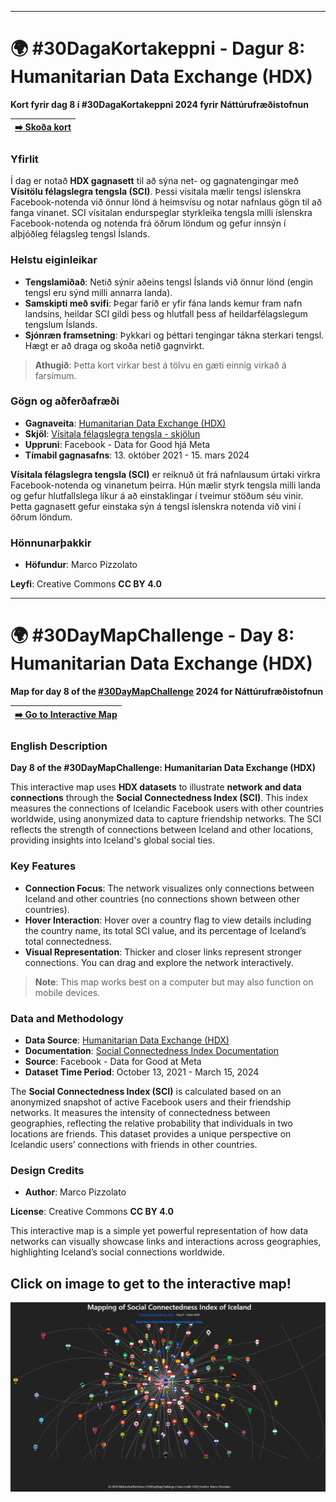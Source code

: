 
---
# 🌍 #30DagaKortakeppni - Dagur 8: Humanitarian Data Exchange (HDX)
**Kort fyrir dag 8 í #30DagaKortakeppni 2024 fyrir Náttúrufræðistofnun**

| [➡️ Skoða kort](html/index.html) |
|---------------------------|


### Yfirlit
Í dag er notað **HDX gagnasett** til að sýna net- og gagnatengingar með **Vísitölu félagslegra tengsla (SCI)**. Þessi vísitala mælir tengsl íslenskra Facebook-notenda við önnur lönd á heimsvísu og notar nafnlaus gögn til að fanga vinanet. SCI vísitalan endurspeglar styrkleika tengsla milli íslenskra Facebook-notenda og notenda frá öðrum löndum og gefur innsýn í alþjóðleg félagsleg tengsl Íslands.



### Helstu eiginleikar
- **Tengslamiðað**: Netið sýnir aðeins tengsl Íslands við önnur lönd (engin tengsl eru sýnd milli annarra landa).
- **Samskipti með svifi**: Þegar farið er yfir fána lands kemur fram nafn landsins, heildar SCI gildi þess og hlutfall þess af heildarfélagslegum tengslum Íslands.
- **Sjónræn framsetning**: Þykkari og þéttari tengingar tákna sterkari tengsl. Hægt er að draga og skoða netið gagnvirkt.

> **Athugið**: Þetta kort virkar best á tölvu en gæti einnig virkað á farsímum.



### Gögn og aðferðafræði
- **Gagnaveita**: [Humanitarian Data Exchange (HDX)](https://data.humdata.org/dataset/social-connectedness-index)
- **Skjöl**: [Vísitala félagslegra tengsla - skjölun](https://s3.us-east-1.amazonaws.com/hdx-production-filestore/resources/a0c37eb4-b45c-436d-b2b2-c0c9b1974318/documentation-fb-social-connectedness-index-october-2021.pdf?AWSAccessKeyId=AKIAXYC32WNAQN3DYDGS&Signature=cf24xgLTOU%2FN2diqcguiUwMAb3Y%3D&Expires=1730928875)
- **Uppruni**: Facebook - Data for Good hjá Meta
- **Tímabil gagnasafns**: 13. október 2021 - 15. mars 2024

**Vísitala félagslegra tengsla (SCI)** er reiknuð út frá nafnlausum úrtaki virkra Facebook-notenda og vinanetum þeirra. Hún mælir styrk tengsla milli landa og gefur hlutfallslega líkur á að einstaklingar í tveimur stöðum séu vinir. Þetta gagnasett gefur einstaka sýn á tengsl íslenskra notenda við vini í öðrum löndum.

### Hönnunarþakkir

- **Höfundur**: Marco Pizzolato

**Leyfi**: Creative Commons **CC BY 4.0**

---
# 🌍 #30DayMapChallenge - Day 8: Humanitarian Data Exchange (HDX)

**Map for day 8 of the [#30DayMapChallenge](https://30daymapchallenge.com/) 2024 for Náttúrufræðistofnun**

| [➡️ Go to Interactive Map](html/index.html) |
|---------------------------|

### English Description
**Day 8 of the #30DayMapChallenge: Humanitarian Data Exchange (HDX)**

This interactive map uses **HDX datasets** to illustrate **network and data connections** through the **Social Connectedness Index (SCI)**. This index measures the connections of Icelandic Facebook users with other countries worldwide, using anonymized data to capture friendship networks. The SCI reflects the strength of connections between Iceland and other locations, providing insights into Iceland's global social ties.


### Key Features
- **Connection Focus**: The network visualizes only connections between Iceland and other countries (no connections shown between other countries).
- **Hover Interaction**: Hover over a country flag to view details including the country name, its total SCI value, and its percentage of Iceland’s total connectedness.
- **Visual Representation**: Thicker and closer links represent stronger connections. You can drag and explore the network interactively.

> **Note**: This map works best on a computer but may also function on mobile devices.


### Data and Methodology
- **Data Source**: [Humanitarian Data Exchange (HDX)](https://data.humdata.org/dataset/social-connectedness-index)
- **Documentation**: [Social Connectedness Index Documentation](https://s3.us-east-1.amazonaws.com/hdx-production-filestore/resources/a0c37eb4-b45c-436d-b2b2-c0c9b1974318/documentation-fb-social-connectedness-index-october-2021.pdf?AWSAccessKeyId=AKIAXYC32WNAQN3DYDGS&Signature=cf24xgLTOU%2FN2diqcguiUwMAb3Y%3D&Expires=1730928875)
- **Source**: Facebook - Data for Good at Meta
- **Dataset Time Period**: October 13, 2021 - March 15, 2024

The **Social Connectedness Index (SCI)** is calculated based on an anonymized snapshot of active Facebook users and their friendship networks. It measures the intensity of connectedness between geographies, reflecting the relative probability that individuals in two locations are friends. This dataset provides a unique perspective on Icelandic users’ connections with friends in other countries.

### Design Credits
- **Author**: Marco Pizzolato

**License**: Creative Commons **CC BY 4.0**

This interactive map is a simple yet powerful representation of how data networks can visually showcase links and interactions across geographies, highlighting Iceland’s social connections worldwide.

## Click on image to get  to the interactive map!
[![Day 8 - Data: HDX](Day08-HDX.png)](html/index.html)